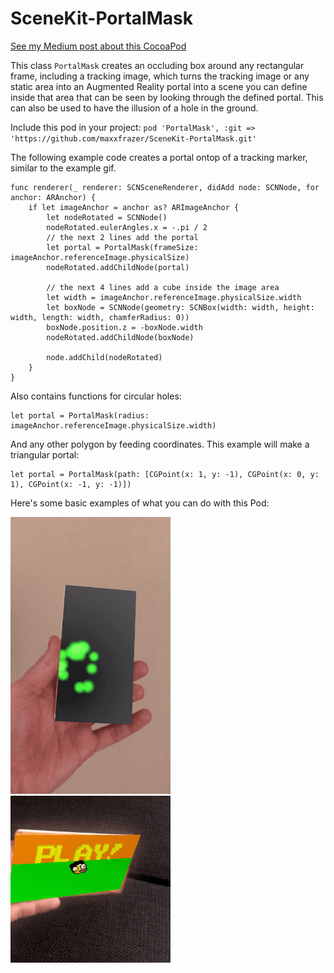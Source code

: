 # SceneKit-PortalMask

[See my Medium post about this CocoaPod](https://link.medium.com/4LK2PReBXR)

This class `PortalMask` creates an occluding box around any rectangular frame, including a tracking image, which turns the tracking image or any static area into an Augmented Reality portal into a scene you can define inside that area that can be seen by looking through the defined portal.
This can also be used to have the illusion of a hole in the ground.

Include this pod in your project:
`pod 'PortalMask', :git => 'https://github.com/maxxfrazer/SceneKit-PortalMask.git'`

The following example code creates a portal ontop of a tracking marker, similar to the example gif.

```
func renderer(_ renderer: SCNSceneRenderer, didAdd node: SCNNode, for anchor: ARAnchor) {
	if let imageAnchor = anchor as? ARImageAnchor {
		let nodeRotated = SCNNode()
		nodeRotated.eulerAngles.x = -.pi / 2
		// the next 2 lines add the portal
		let portal = PortalMask(frameSize: imageAnchor.referenceImage.physicalSize)
		nodeRotated.addChildNode(portal)

		// the next 4 lines add a cube inside the image area
		let width = imageAnchor.referenceImage.physicalSize.width
		let boxNode = SCNNode(geometry: SCNBox(width: width, height: width, length: width, chamferRadius: 0))
		boxNode.position.z = -boxNode.width
		nodeRotated.addChildNode(boxNode)

		node.addChild(nodeRotated)
	}
}

```

Also contains functions for circular holes:
```
let portal = PortalMask(radius: imageAnchor.referenceImage.physicalSize.width)
```
And any other polygon by feeding coordinates. This example will make a triangular portal:
```
let portal = PortalMask(path: [CGPoint(x: 1, y: -1), CGPoint(x: 0, y: 1), CGPoint(x: -1, y: -1)])
```

Here's some basic examples of what you can do with this Pod:

![Tracking Portal Example](media/PortalMask-example.gif)
![Flappy Bird Example](media/PortalMask-FlappyBird.gif)
